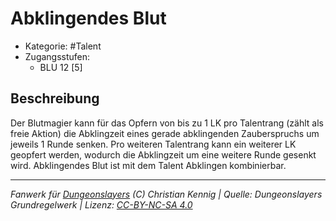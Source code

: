 <!---
Dies ist ein Fanwerk für DUNGEONSLAYERS (C) von Christian Kennig

Quellen:      [Dungeonslayers Grundregelwerk](https://www.f-space.de/ds4/downloads.html)
              [Talentbeschreibungen](https://www.f-space.de/ds4/tools-talentcards.html)
License:      [CC-BY-NC-SA 4.0](https://creativecommons.org/licenses/by-nc-sa/4.0/deed.de)
Richtlinien:  [Fanwerkrichtlinien](https://www.dungeonslayers.net/fanwerk-richtlinien/)
Autor:        Zauberlehrling
-->

  
# Abklingendes Blut  
- Kategorie: #Talent  
- Zugangsstufen:  
  - BLU 12 [5]  

## Beschreibung  
Der Blutmagier kann für das Opfern von bis zu 1 LK pro Talentrang (zählt als freie Aktion) die Abklingzeit eines gerade abklingenden Zauberspruchs um jeweils 1 Runde senken. Pro weiteren Talentrang kann ein weiterer LK geopfert werden, wodurch die Abklingzeit um eine weitere Runde gesenkt wird. Abklingendes Blut ist mit dem Talent Abklingen kombinierbar.


___  
*Fanwerk für [Dungeonslayers](https://www.dungeonslayers.net/) (C) Christian Kennig | Quelle: Dungeonslayers Grundregelwerk | Lizenz: [CC-BY-NC-SA 4.0](https://creativecommons.org/licenses/by-nc-sa/4.0/deed.de)*  